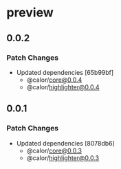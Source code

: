 # preview

## 0.0.2

### Patch Changes

- Updated dependencies [65b99bf]
  - @calor/core@0.0.4
  - @calor/highlighter@0.0.4

## 0.0.1

### Patch Changes

- Updated dependencies [8078db6]
  - @calor/core@0.0.3
  - @calor/highlighter@0.0.3
